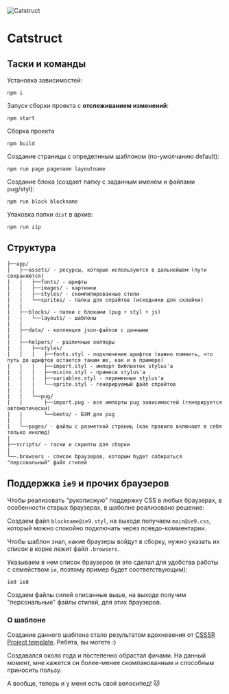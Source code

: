 ![Catstruct](http://darkened.space/catstruct.jpg)

# Catstruct

## Таски и команды

Установка зависимостей:
```
npm i
```
Запуск сборки проекта с **отслеживанием изменений**:
```
npm start
```
Сборка проекта
```
npm build
```
Создание страницы с определнным шаблоном (по-умолчанию default):
```
npm run page pagename layoutname
```
Создание блока (создает папку с заданным именем и файлами pug/styl):
```
npm run block blockname
```
Упаковка папки `dist` в архив:
```
npm run zip
```
## Структура

```
├──app/
|	├──assets/ - ресурсы, которые используются в дальнейшем (пути сохраняются)
|	|   ├──fonts/ - шрифты
|	|   ├──images/ - картинки
|	|   ├──styles/ - скомпилированные стили
|	|   └──sprites/ - папка для спрайтов (исходники для склейки)
|	|
|	├──blocks/ - папки с блоками (pug + styl + js)
|	|   └──layouts/ - шаблоны
|	|
|	├──data/ - коллекция json-файлов с данными
|	|
|	├──helpers/ - различные хелперы
|	|   ├──styles/
|	|   |   ├──fonts.styl - подключение шрифтов (важно помнить, что путь до шрифтов остается таким же, как и в примере)
|	|   |   ├──import.styl - импорт библиотек stylus'a
|	|   |   ├──mixins.styl - примеси stylus'a
|	|   |   ├──variables.styl - переменные stylus'a
|	|   |   └──sprite.styl - генерируемый файл спрайтов
|	|   |
|   |   └──pug/
|	|       ├──import.pug - все импорты pug зависимостей (генерируется автоматически)
|   |       └──bemto/ - БЭМ для pug
| 	| 
|	└──pages/ - файлы с разметкой страниц (как правило включают в себя только инклюд)
|
├──scripts/ - таски и скрипты для сборки
|
└──.browsers - список браузеров, которым будет собираться "персональный" файл стилей
```

## Поддержка `ie9` и прочих браузеров

Чтобы реализовать "рукописную" поддержку CSS в любых браузерах, в особенности старых браузерах, в шаболне реализовано решение:

Создаем файл `blockname@ie9.styl`, на выходе получаем `main@ie9.css`, который можно спокойно подключать через псевдо-комментарии.

Чтобы шаблон знал, какие браузеры войдут в сборку, нужно указать их список в корне лежит файл `.browsers`.

Указываем в нем список браузеров (я это сделал для удобства работы с семейством `ie`, поэтому пример будет соответствующим):

```
ie9 ie8
```

Создаем файлы силей описанные выше, на выходе получим "персональные" файлы стилей, для этих браузеров.

### О шаблоне

Создание данного шаблона стало результатом вдохновения от [CSSSR Project template](https://github.com/CSSSR/csssr-project-template). Ребята, вы могете :)

Создавался около года и постепенно обрастал фичами. На данный момент, мне кажется он более-менее скомпанованным и способным приносить пользу.

А вообще, теперь и у меня есть свой велосипед!  :cat: